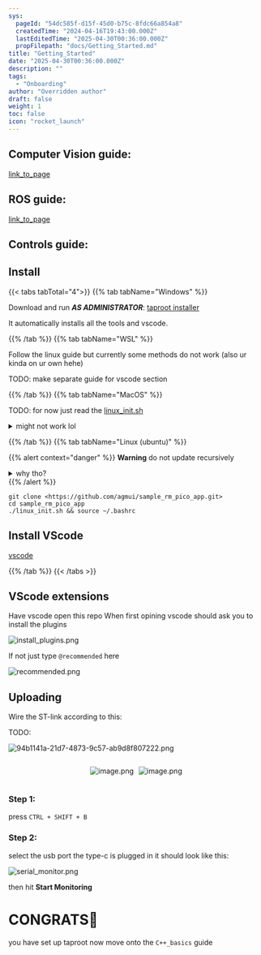 ```yaml
---
sys:
  pageId: "54dc585f-d15f-45d0-b75c-8fdc66a854a8"
  createdTime: "2024-04-16T19:43:00.000Z"
  lastEditedTime: "2025-04-30T00:36:00.000Z"
  propFilepath: "docs/Getting_Started.md"
title: "Getting_Started"
date: "2025-04-30T00:36:00.000Z"
description: ""
tags:
  - "Onboarding"
author: "Overridden author"
draft: false
weight: 1
toc: false
icon: "rocket_launch"
---
```


## Computer Vision guide:

[link_to_page](86d45bc0-388b-4d26-8848-44f255f73d0e)

## ROS guide:

[link_to_page](3c76c1de-ec8f-46d6-8b0a-294005edc2d5)

## Controls guide:

## Install

{{< tabs tabTotal="4">}}
{{% tab tabName="Windows" %}}

Download and run _**AS ADMINISTRATOR**_: [taproot installer](https://github.com/Thornbots/TeachingFreshies/releases/tag/1.0)

It automatically installs all the tools and vscode.

{{% /tab %}}
{{% tab tabName="WSL" %}}

Follow the linux guide but currently some methods do not work (also ur kinda on ur own hehe)

TODO: make separate guide for vscode section

{{% /tab %}}
{{% tab tabName="MacOS" %}}

TODO: for now just read the [linux_init.sh](https://github.com/agmui/sample_rm_pico_app/blob/main/linux_init.sh)

<details>
<summary>might not work lol</summary>

`brew install libusb pkg-config`

Next install: [vscode](https://code.visualstudio.com/Download)

</details>

{{% /tab %}}
{{% tab tabName="Linux (ubuntu)" %}}

{{% alert context="danger" %}}
**Warning** do not update recursively
<details>
<summary>why tho?</summary>
There are some submodules that may go on for a while (like tinyusb) and I highly
recommend you don't need to get them.
If you want to see what submodules I update just look in `linux_init.sh`
</details>
{{% /alert %}}

```shell
git clone <https://github.com/agmui/sample_rm_pico_app.git>
cd sample_rm_pico_app
./linux_init.sh && source ~/.bashrc
```

## Install VScode

[vscode](https://code.visualstudio.com/Download)

{{% /tab %}}
{{< /tabs >}}

## VScode extensions

Have vscode open this repo
When first opining vscode should ask you to install the plugins

![install_plugins.png](https://prod-files-secure.s3.us-west-2.amazonaws.com/d518164a-d88e-44d1-a4ee-3adb3bd8bce0/89bd30f0-1825-4e77-867b-0a41ce370880/install_plugins.png?X-Amz-Algorithm=AWS4-HMAC-SHA256&X-Amz-Content-Sha256=UNSIGNED-PAYLOAD&X-Amz-Credential=ASIAZI2LB4666NDHWXNR%2F20250716%2Fus-west-2%2Fs3%2Faws4_request&X-Amz-Date=20250716T071238Z&X-Amz-Expires=3600&X-Amz-Security-Token=IQoJb3JpZ2luX2VjED8aCXVzLXdlc3QtMiJHMEUCIQDROS2zTTBsLy0Aj8e95s87uMHvt%2BlhhohHwMadSn3WcAIgJtuX%2FyNtxu8RejcaQEuLqiBcLJxx1i7mY4JHUel6hiYq%2FwMIWBAAGgw2Mzc0MjMxODM4MDUiDPajj4cp858mN2dqtCrcA1SxGD01ntUg4qO8dBhjcaBlGSy2a9VNh5dkOkPNHVcOBgNFir1IyUPI1hhMriltvpM66t1j3hxt5XoadE3Vxp0Y9z%2FDrBtwl4B0yD44j8zT5L4oBporQDXbEhcG1UcgzBFkKF%2FtcCX9LdObufivD571EmuhjUTWeJ7tJV7RFhrIFu1GCgR1GAHNkjiYDqAQz0zfSIVHEgOMqUzJzU7%2FuEVA7S7Y2jXCrwZG7Rdiv4vNUW6%2BFqN4cKH4YEfVV4D89Is5EsJn4PYJM4zhaTuXc0EOQzeLq%2BEUVQDngsthxBLPiUa48HYhWio5MAEXmKNUhZBPYb1yaiEYXhz9UwxnJLpWy8XJNNNbAranQxgtT%2Fq4wIVyxIqlF0Tw9Be32QInloxz8xXi1oAJbDSKLSVime4vM7kKb6VZRSrDk5tZ0rvG2SfQq70nc5bKgUyVR9iGSItC2dlChoNHx6qwwVoOvGpstWlZdKnCJlh2fX3V6wt%2Bzeneev6%2F%2BVgrnDHF%2Boy%2Bx2yvOlalyYoyI2YkM4S4JfWYIZRNk3cC8FPeEpCOBRLF1Vozhx8L2pKmrcYgzNjWLOnypwH0sN2ZATImxv7wIG9tnFexVhL9Xhf5OfP9EqNWwEFO9mQvJfSmbLxRMKOR3cMGOqUB3XJeietMZZQSN2P8z3nsV9gGcIotvOD2R7OeolteRKt0ikF%2BVO%2BqbxtAuoYPFuJLxq%2FEtxnn9L56F6EAYwgKmWMpZHsFk7w6FneCEPD%2BIUDKuAi%2BONPZ%2BxsuSed%2BpzG5F5P7vfXyFT7FHkhjpHwDczwOcjcMksd35frcANQSXE%2FxFNDgvgxTx%2BrXm8IYqe%2Fh7D67YnuP25mprN2ScSql8WXjdL7a&X-Amz-Signature=9c528f8c31c39a37231363febc4d5db564519f42df84a85d02b74a971ef671dc&X-Amz-SignedHeaders=host&x-amz-checksum-mode=ENABLED&x-id=GetObject)

If not just type `@recommended` here  

![recommended.png](https://prod-files-secure.s3.us-west-2.amazonaws.com/d518164a-d88e-44d1-a4ee-3adb3bd8bce0/61e661e9-5d85-4dfc-be0d-8d2097a5e793/recommended.png?X-Amz-Algorithm=AWS4-HMAC-SHA256&X-Amz-Content-Sha256=UNSIGNED-PAYLOAD&X-Amz-Credential=ASIAZI2LB4666NDHWXNR%2F20250716%2Fus-west-2%2Fs3%2Faws4_request&X-Amz-Date=20250716T071238Z&X-Amz-Expires=3600&X-Amz-Security-Token=IQoJb3JpZ2luX2VjED8aCXVzLXdlc3QtMiJHMEUCIQDROS2zTTBsLy0Aj8e95s87uMHvt%2BlhhohHwMadSn3WcAIgJtuX%2FyNtxu8RejcaQEuLqiBcLJxx1i7mY4JHUel6hiYq%2FwMIWBAAGgw2Mzc0MjMxODM4MDUiDPajj4cp858mN2dqtCrcA1SxGD01ntUg4qO8dBhjcaBlGSy2a9VNh5dkOkPNHVcOBgNFir1IyUPI1hhMriltvpM66t1j3hxt5XoadE3Vxp0Y9z%2FDrBtwl4B0yD44j8zT5L4oBporQDXbEhcG1UcgzBFkKF%2FtcCX9LdObufivD571EmuhjUTWeJ7tJV7RFhrIFu1GCgR1GAHNkjiYDqAQz0zfSIVHEgOMqUzJzU7%2FuEVA7S7Y2jXCrwZG7Rdiv4vNUW6%2BFqN4cKH4YEfVV4D89Is5EsJn4PYJM4zhaTuXc0EOQzeLq%2BEUVQDngsthxBLPiUa48HYhWio5MAEXmKNUhZBPYb1yaiEYXhz9UwxnJLpWy8XJNNNbAranQxgtT%2Fq4wIVyxIqlF0Tw9Be32QInloxz8xXi1oAJbDSKLSVime4vM7kKb6VZRSrDk5tZ0rvG2SfQq70nc5bKgUyVR9iGSItC2dlChoNHx6qwwVoOvGpstWlZdKnCJlh2fX3V6wt%2Bzeneev6%2F%2BVgrnDHF%2Boy%2Bx2yvOlalyYoyI2YkM4S4JfWYIZRNk3cC8FPeEpCOBRLF1Vozhx8L2pKmrcYgzNjWLOnypwH0sN2ZATImxv7wIG9tnFexVhL9Xhf5OfP9EqNWwEFO9mQvJfSmbLxRMKOR3cMGOqUB3XJeietMZZQSN2P8z3nsV9gGcIotvOD2R7OeolteRKt0ikF%2BVO%2BqbxtAuoYPFuJLxq%2FEtxnn9L56F6EAYwgKmWMpZHsFk7w6FneCEPD%2BIUDKuAi%2BONPZ%2BxsuSed%2BpzG5F5P7vfXyFT7FHkhjpHwDczwOcjcMksd35frcANQSXE%2FxFNDgvgxTx%2BrXm8IYqe%2Fh7D67YnuP25mprN2ScSql8WXjdL7a&X-Amz-Signature=17fda7e6b8b48136d8b912d23296ee40969c782acfc99cfc3e5df852f877e4e6&X-Amz-SignedHeaders=host&x-amz-checksum-mode=ENABLED&x-id=GetObject)

## Uploading

Wire the ST-link according to this:

TODO:

![94b1141a-21d7-4873-9c57-ab9d8f807222.png](https://prod-files-secure.s3.us-west-2.amazonaws.com/d518164a-d88e-44d1-a4ee-3adb3bd8bce0/e5fad17d-ab82-4300-9f4c-505ab4b1202c/94b1141a-21d7-4873-9c57-ab9d8f807222.png?X-Amz-Algorithm=AWS4-HMAC-SHA256&X-Amz-Content-Sha256=UNSIGNED-PAYLOAD&X-Amz-Credential=ASIAZI2LB4666NDHWXNR%2F20250716%2Fus-west-2%2Fs3%2Faws4_request&X-Amz-Date=20250716T071238Z&X-Amz-Expires=3600&X-Amz-Security-Token=IQoJb3JpZ2luX2VjED8aCXVzLXdlc3QtMiJHMEUCIQDROS2zTTBsLy0Aj8e95s87uMHvt%2BlhhohHwMadSn3WcAIgJtuX%2FyNtxu8RejcaQEuLqiBcLJxx1i7mY4JHUel6hiYq%2FwMIWBAAGgw2Mzc0MjMxODM4MDUiDPajj4cp858mN2dqtCrcA1SxGD01ntUg4qO8dBhjcaBlGSy2a9VNh5dkOkPNHVcOBgNFir1IyUPI1hhMriltvpM66t1j3hxt5XoadE3Vxp0Y9z%2FDrBtwl4B0yD44j8zT5L4oBporQDXbEhcG1UcgzBFkKF%2FtcCX9LdObufivD571EmuhjUTWeJ7tJV7RFhrIFu1GCgR1GAHNkjiYDqAQz0zfSIVHEgOMqUzJzU7%2FuEVA7S7Y2jXCrwZG7Rdiv4vNUW6%2BFqN4cKH4YEfVV4D89Is5EsJn4PYJM4zhaTuXc0EOQzeLq%2BEUVQDngsthxBLPiUa48HYhWio5MAEXmKNUhZBPYb1yaiEYXhz9UwxnJLpWy8XJNNNbAranQxgtT%2Fq4wIVyxIqlF0Tw9Be32QInloxz8xXi1oAJbDSKLSVime4vM7kKb6VZRSrDk5tZ0rvG2SfQq70nc5bKgUyVR9iGSItC2dlChoNHx6qwwVoOvGpstWlZdKnCJlh2fX3V6wt%2Bzeneev6%2F%2BVgrnDHF%2Boy%2Bx2yvOlalyYoyI2YkM4S4JfWYIZRNk3cC8FPeEpCOBRLF1Vozhx8L2pKmrcYgzNjWLOnypwH0sN2ZATImxv7wIG9tnFexVhL9Xhf5OfP9EqNWwEFO9mQvJfSmbLxRMKOR3cMGOqUB3XJeietMZZQSN2P8z3nsV9gGcIotvOD2R7OeolteRKt0ikF%2BVO%2BqbxtAuoYPFuJLxq%2FEtxnn9L56F6EAYwgKmWMpZHsFk7w6FneCEPD%2BIUDKuAi%2BONPZ%2BxsuSed%2BpzG5F5P7vfXyFT7FHkhjpHwDczwOcjcMksd35frcANQSXE%2FxFNDgvgxTx%2BrXm8IYqe%2Fh7D67YnuP25mprN2ScSql8WXjdL7a&X-Amz-Signature=e24ac268b8db99e79f18427e25867dcf83d2bc571ad1a052efa0aebab1aa4de7&X-Amz-SignedHeaders=host&x-amz-checksum-mode=ENABLED&x-id=GetObject)

<div style="display: flex;flex-direction: row; column-gap:10px; max-width: 630px;justify-content: center;">
<div>

![image.png](https://prod-files-secure.s3.us-west-2.amazonaws.com/d518164a-d88e-44d1-a4ee-3adb3bd8bce0/210ecb78-1116-4d7b-b9b7-2292f66fa2c2/image.png?X-Amz-Algorithm=AWS4-HMAC-SHA256&X-Amz-Content-Sha256=UNSIGNED-PAYLOAD&X-Amz-Credential=ASIAZI2LB466W32WNGUJ%2F20250716%2Fus-west-2%2Fs3%2Faws4_request&X-Amz-Date=20250716T071240Z&X-Amz-Expires=3600&X-Amz-Security-Token=IQoJb3JpZ2luX2VjED8aCXVzLXdlc3QtMiJHMEUCIGz74HdPepR8FiY%2BRn2H5gVXWDuHlvP%2FFHjCRr1HhU1MAiEA0B622smia1%2FqbtxNNFS15xghv%2FEuf92yA7GJ7fzS3MMq%2FwMIWBAAGgw2Mzc0MjMxODM4MDUiDL%2FyKc3%2FHnaBpHMpUSrcA5r%2Bp0RNdB6p0N5kg8BmV%2BrAXOec2fFOStHj11iKFl%2FFk87toqR%2BkQRRJBk%2BmiRTKMKVG8YbroWZPjNr%2B06DemVxu84Mm4T12Y0%2Bqsq1B0ckAMoU6GVOLMkQ7N1VHX%2FiqJhezFqNho4YqmwN%2B3eQFoIqekhlxVXNQZMpEtashRXomS0KpE7SL4Xi1gAYexHk1jfyoxEZWWspbm3c7PiXKF29k%2B8qLOQp9EufjM0OUxAaHCqvYbrQq5fGvp%2B6F79MHG88OEcuRQ3dA30alyLXiLqDqwhYdaBq%2F0F3ZIaeom%2BCxeJi5iaXLHOr6sNcnkvlNfQFwgifH3ch9DnjyldXr%2BUkHd%2BQrppEXPCmLxDdw3kOLJB86X6tSWVjhXPGSD5bPIfrXzEfxxFRcuyt28VoFvtQDeIid7Pio4nZ4fm65%2BEEMAlnsHyfA3E%2FSY671TI%2F1ao94WyMcZ7SrTwkFZW6PPHTgrbRgKh4XcmCATCYPt4KlxERNjp9mtmKNIXUXLgr%2FC3Qtt6J%2FkaVdN6POgGZwsjGfSQOUwBejohgNUhryEFwljxmhK%2FKWGYdysxgrvOrsuA3kfA3n5Hp7a6yukl205iehDn7zUFviWaeTK7jSEFEYhtKf%2F%2FuBe%2F8sRcOMMyS3cMGOqUBDdxMcsZ33kR8GCsZkOHBv7sEjl%2Fk8azpa0SfJT%2B1wipOYMlNyMqqXggKNmPLP9UXNUp7BtmeRCs%2FAATzHgymUMzokobbUFAdWaZnthqEG689UpKF8EHFV8JJv319kB13w8km1SbGsB%2FldYiNIaGGM6xgjn0Sq7DzE85K85ZJbbRDQ%2B3f7xAiCE9NZUo80YMAOkOGP85bx6mrwaVlILGdaQTiC%2Fvq&X-Amz-Signature=6a1d27960768f403e588e0601a91841049030bd9d94eaec49ae057dffb9603f9&X-Amz-SignedHeaders=host&x-amz-checksum-mode=ENABLED&x-id=GetObject)

</div>
<div>

![image.png](https://prod-files-secure.s3.us-west-2.amazonaws.com/d518164a-d88e-44d1-a4ee-3adb3bd8bce0/33a0fd0f-8ca6-4a86-8e09-26e95ded1fff/image.png?X-Amz-Algorithm=AWS4-HMAC-SHA256&X-Amz-Content-Sha256=UNSIGNED-PAYLOAD&X-Amz-Credential=ASIAZI2LB4663LSO2R2Q%2F20250716%2Fus-west-2%2Fs3%2Faws4_request&X-Amz-Date=20250716T071240Z&X-Amz-Expires=3600&X-Amz-Security-Token=IQoJb3JpZ2luX2VjED8aCXVzLXdlc3QtMiJIMEYCIQDnwhCm7urG6blOcMSWqgwbwVfGh8HgGxvKoJrZy3hAoQIhAPxubnlsQFVe%2F%2FdulGK7hufbs60iKCwDEyIJeJa1Bc0KKv8DCFgQABoMNjM3NDIzMTgzODA1IgwVT2vSY1eudJPBeTAq3AOL8zKnUOynSc1OfDF%2Bs3tLb%2BYnIQau%2F8WeoiSDTo%2Bo1YFJ9IuY%2FAPTQ6PRPH74i7A2zNTSm67pEkgCQQPE%2Fw4SmqCYGGR927DeVhlsF6ScelHnKZetvkUb29eSwortoLxrc33A58FrpngDFqYMN6H70VE%2Bp%2FZ64M7ix9oNMEM%2FEF08y1DQmr8OKjT1GJE2OV%2BoIBHPH1e53wi7k8o3B1a4lo6Co6R1yg9FDysWF5is9FZoE7XOdu34jRsmUZhWL71BcwOAo0DNQxe7rbIId4tfKV8HVpNltgVsExyTGOoCd5t0QfyxxqngTWMSllAQTpst6oS2tlyUEE1AIiwmXkGKVov2WwCEWxoDjPt5w9AWs4Jw0LVgTnsFPzOxpRyCNF1A53Ed4fpf%2FiC5sCawqZ3Sd3ehkBQBsItRz%2FVe4cHI%2BinZwkwRalcVEcShCV0OI4NDfuwZK1PcDviyY%2F0Dtagsmr7P%2FMIY5ehyX3nUvwaJUciGzq5PwqGu1UV5WZVB0dESYdsY9zmYEv431lErLBYc%2B64s9NJJjOvE5IE3R%2BGrBOixYiVfq1QKDqBJqZudvDrxmLQuKyJ4moK%2FhFbLdR7xHHYuIQnyibvMxSsay6JhnEjZI7s6uLIVfm53rTCjkd3DBjqkAaO4xeaXP9ygsNGt6weKrZ5XkaxDJiy15%2FsLLtZnJwE0ccNB4gsk2Ppjit9WkvKVB%2BYnt5Lgy%2BZ7ow1%2B%2BXu5k02WzSOaY8S5dNJFqLvyecdkLFZS5gyRgQQ%2FQfabkJasHF4xlh%2BqQaGr1BWaK%2FhU1vFbtRX6Ju9%2Fp9dyx9QGw1PWRjOIbXbOvVJA%2Fwf6nta1M%2FtrT%2FzpxGVFHJvgmu0diMtO2Usi&X-Amz-Signature=5ff0fe00939d5136782095ea8e6e9e92b1cbfcb493c4bf7f63c32a7dce49a977&X-Amz-SignedHeaders=host&x-amz-checksum-mode=ENABLED&x-id=GetObject)

</div>
</div>

### Step 1:

press `CTRL + SHIFT + B`

### Step 2:

select the usb port the type-c is plugged in it should look like this:

![serial_monitor.png](https://prod-files-secure.s3.us-west-2.amazonaws.com/d518164a-d88e-44d1-a4ee-3adb3bd8bce0/f03f4774-05d4-4393-b6a0-d5efb6d315ab/serial_monitor.png?X-Amz-Algorithm=AWS4-HMAC-SHA256&X-Amz-Content-Sha256=UNSIGNED-PAYLOAD&X-Amz-Credential=ASIAZI2LB4666NDHWXNR%2F20250716%2Fus-west-2%2Fs3%2Faws4_request&X-Amz-Date=20250716T071238Z&X-Amz-Expires=3600&X-Amz-Security-Token=IQoJb3JpZ2luX2VjED8aCXVzLXdlc3QtMiJHMEUCIQDROS2zTTBsLy0Aj8e95s87uMHvt%2BlhhohHwMadSn3WcAIgJtuX%2FyNtxu8RejcaQEuLqiBcLJxx1i7mY4JHUel6hiYq%2FwMIWBAAGgw2Mzc0MjMxODM4MDUiDPajj4cp858mN2dqtCrcA1SxGD01ntUg4qO8dBhjcaBlGSy2a9VNh5dkOkPNHVcOBgNFir1IyUPI1hhMriltvpM66t1j3hxt5XoadE3Vxp0Y9z%2FDrBtwl4B0yD44j8zT5L4oBporQDXbEhcG1UcgzBFkKF%2FtcCX9LdObufivD571EmuhjUTWeJ7tJV7RFhrIFu1GCgR1GAHNkjiYDqAQz0zfSIVHEgOMqUzJzU7%2FuEVA7S7Y2jXCrwZG7Rdiv4vNUW6%2BFqN4cKH4YEfVV4D89Is5EsJn4PYJM4zhaTuXc0EOQzeLq%2BEUVQDngsthxBLPiUa48HYhWio5MAEXmKNUhZBPYb1yaiEYXhz9UwxnJLpWy8XJNNNbAranQxgtT%2Fq4wIVyxIqlF0Tw9Be32QInloxz8xXi1oAJbDSKLSVime4vM7kKb6VZRSrDk5tZ0rvG2SfQq70nc5bKgUyVR9iGSItC2dlChoNHx6qwwVoOvGpstWlZdKnCJlh2fX3V6wt%2Bzeneev6%2F%2BVgrnDHF%2Boy%2Bx2yvOlalyYoyI2YkM4S4JfWYIZRNk3cC8FPeEpCOBRLF1Vozhx8L2pKmrcYgzNjWLOnypwH0sN2ZATImxv7wIG9tnFexVhL9Xhf5OfP9EqNWwEFO9mQvJfSmbLxRMKOR3cMGOqUB3XJeietMZZQSN2P8z3nsV9gGcIotvOD2R7OeolteRKt0ikF%2BVO%2BqbxtAuoYPFuJLxq%2FEtxnn9L56F6EAYwgKmWMpZHsFk7w6FneCEPD%2BIUDKuAi%2BONPZ%2BxsuSed%2BpzG5F5P7vfXyFT7FHkhjpHwDczwOcjcMksd35frcANQSXE%2FxFNDgvgxTx%2BrXm8IYqe%2Fh7D67YnuP25mprN2ScSql8WXjdL7a&X-Amz-Signature=2ac22ec44636f54735d33978de1d572894925145ddd79af5779b401395368161&X-Amz-SignedHeaders=host&x-amz-checksum-mode=ENABLED&x-id=GetObject)

then hit **Start Monitoring**

# CONGRATS🎉

you have set up taproot now move onto the `C++_basics` guide
